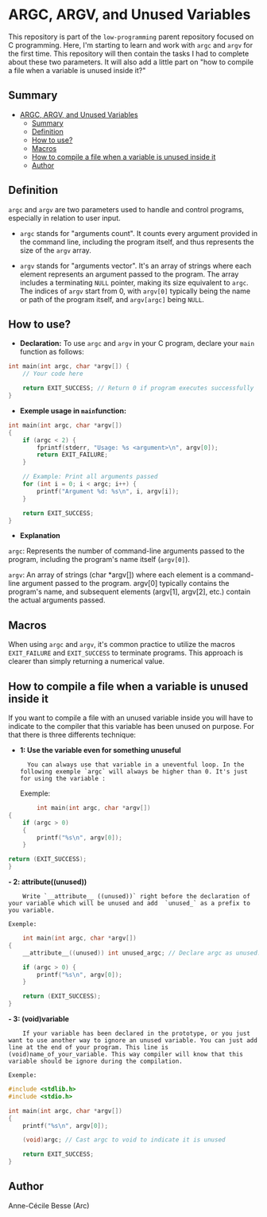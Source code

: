 # ARGC, ARGV, and Unused Variables

This repository is part of the `low-programming` parent repository focused on C programming. Here, I'm starting to learn and work with `argc` and `argv` for the first time. This repository will then contain the tasks I had to complete about these two parameters. It will also add a little part on "how to compile a file when a variable is unused inside it?"

## Summary

- [ARGC, ARGV, and Unused Variables](#argc-argv-and-unused-variables)
	- [Summary](#summary)
	- [Definition](#definition)
	- [How to use?](#how-to-use)
	- [Macros](#macros)
	- [How to compile a file when a variable is unused inside it](#how-to-compile-a-file-when-a-variable-is-unused-inside-it)
	- [Author](#author)

## Definition

`argc` and `argv` are two parameters used to handle and control programs, especially in relation to user input.

- `argc` stands for "arguments count". It counts every argument provided in the command line, including the program itself, and thus represents the size of the `argv` array.

- `argv` stands for "arguments vector". It's an array of strings where each element represents an argument passed to the program. The array includes a terminating `NULL` pointer, making its size equivalent to `argc`. The indices of `argv` start from 0, with `argv[0]` typically being the name or path of the program itself, and `argv[argc]` being `NULL`.

## How to use?

- **Declaration:**
To use `argc` and `argv` in your C program, declare your `main` function as follows:

```c
int main(int argc, char *argv[]) {
    // Your code here

    return EXIT_SUCCESS; // Return 0 if program executes successfully
}
```

- **Exemple usage in `main`function:**

```c
int main(int argc, char *argv[]) 
{
    if (argc < 2) {
        fprintf(stderr, "Usage: %s <argument>\n", argv[0]);
        return EXIT_FAILURE;
    }

    // Example: Print all arguments passed
    for (int i = 0; i < argc; i++) {
        printf("Argument %d: %s\n", i, argv[i]);
    }

    return EXIT_SUCCESS;
}
```

- **Explanation**

`argc`: Represents the number of command-line arguments passed to the program, including the program's name itself (`argv[0]`).

`argv`: An array of strings (char *argv[]) where each element is a command-line argument passed to the program. argv[0] typically contains the program's name, and subsequent elements (argv[1], argv[2], etc.) contain the actual arguments passed.

## Macros

When using `argc` and `argv`, it's common practice to utilize the macros `EXIT_FAILURE` and `EXIT_SUCCESS` to terminate programs. This approach is clearer than simply returning a numerical value.

## How to compile a file when a variable is unused inside it

If you want to compile a file with an unused variable inside you will have to indicate to the compiler that this variable has been unused on purpose. For that there is three differents technique:

- **1: Use the variable even for something unuseful**
		
		You can always use that variable in a uneventful loop. In the following exemple `argc` will always be higher than 0. It's just for using the variable :

	Exemple:
	
```c
		int main(int argc, char *argv[])
{
	if (argc > 0)
	{
		printf("%s\n", argv[0]);
	}

return (EXIT_SUCCESS);
}
```

**- 2: __attribute__((unused))**

		Write `__attribute__ ((unused))` right before the declaration of your variable which will be unused and add  `unused_` as a prefix to you variable.
		
	Exemple:

```c
	int main(int argc, char *argv[])
{
    __attribute__((unused)) int unused_argc; // Declare argc as unused.

    if (argc > 0) {
        printf("%s\n", argv[0]);
    }

    return (EXIT_SUCCESS);
}
```
**- 3: (void)variable**
		
		If your variable has been declared in the prototype, or you just want to use another way to ignore an unused variable. You can just add line at the end of your program. This line is (void)name_of_your_variable. This way compiler will know that this variable should be ignore during the compilation.
	
	Exemple:

```c
#include <stdlib.h>
#include <stdio.h>

int main(int argc, char *argv[])
{ 
    printf("%s\n", argv[0]);

    (void)argc; // Cast argc to void to indicate it is unused

    return EXIT_SUCCESS;
}
```

## Author

Anne-Cécile Besse (Arc)
